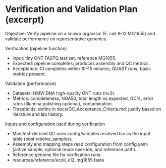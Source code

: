 # Verification and Validation Plan (excerpt)

Objective: Verify pipeline on a known organism (E. coli K-12 MG1655) and validate performance on representative genomes.

Verification (pipeline function)
- Input: tiny ONT FASTQ test set; reference MG1655.
- Expected: pipeline completes; produces assembly and QC metrics.
- Acceptance: CI completes within 10–15 minutes; QUAST runs; basic metrics present.

Validation (performance)
- Datasets: HMW DNA high-quality ONT runs (n≥3).
- Metrics: completeness, NGA50, total length vs expected, GC%, error rates (Illumina polishing optional), contamination.
- Thresholds: define in docs/QC_Acceptance_Criteria.md; justify based on literature and lab history.

Inputs and configuration used during verification
- Manifest-derived QC uses config/samples.resolved.tsv as the input table (post resolve_samples).
- Assembly and mapping steps read configuration from config.yaml (active sample, optional reads override, and reference path).
- Reference genome file for verification runs:
- resources/reference/ecoli_k12_mg1655.fasta